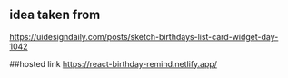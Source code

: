 ## idea taken from
https://uidesigndaily.com/posts/sketch-birthdays-list-card-widget-day-1042


##hosted link
https://react-birthday-remind.netlify.app/
